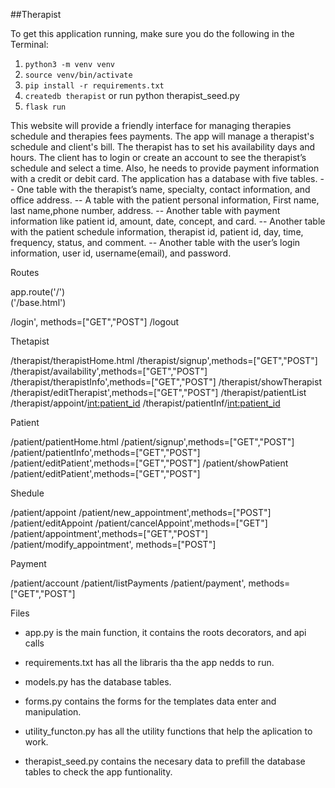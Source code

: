 ##Therapist

To get this application running, make sure you do the following in the Terminal:

1. `python3 -m venv venv`
2. `source venv/bin/activate`
3. `pip install -r requirements.txt`
4. `createdb therapist` or run python therapist_seed.py
5. `flask run`

This website will provide a friendly interface for managing therapies schedule and therapies fees payments.
The app will manage a therapist's schedule and client's bill. The therapist has to set his availability days and hours. The client has to login or create an account to see the therapist’s schedule and select a time. Also, he needs to provide payment information with a credit or debit card. 
The application has a database with five tables. 
-- One table with the therapist’s name, specialty, contact information, and office address. 
-- A table with the patient personal information, First name, last name,phone number, address.
-- Another table with payment information like patient id, amount, date, concept, and card. 
-- Another table with the patient schedule information, therapist id, patient id, day, time, frequency, status, and comment.
-- Another table with the user’s login information, user id, username(email), and password.



Routes

app.route('/')  
    ('/base.html')

/login', methods=["GET","POST"]
/logout


Thetapist

/therapist/therapistHome.html
/therapist/signup',methods=["GET","POST"]
/therapist/availability',methods=["GET","POST"]
/therapist/therapistInfo',methods=["GET","POST"]
/therapist/showTherapist
/therapist/editTherapist',methods=["GET","POST"]
/therapist/patientList
/therapist/appoint/<int:patient_id>
/therapist/patientInf/<int:patient_id>


Patient

/patient/patientHome.html
/patient/signup',methods=["GET","POST"]
/patient/patientInfo',methods=["GET","POST"]
/patient/editPatient',methods=["GET","POST"]
/patient/showPatient
/patient/editPatient',methods=["GET","POST"]


Shedule

/patient/appoint
/patient/new_appointment',methods=["POST"]
/patient/editAppoint
/patient/cancelAppoint',methods=["GET"]
/patient/appointment',methods=["GET","POST"]
/patient/modify_appointment', methods=["POST"]


Payment

/patient/account
/patient/listPayments
/patient/payment', methods=["GET","POST"]


Files

- app.py is the main function, it contains the roots decorators, and api calls 
- requirements.txt has all the libraris tha the app nedds to run.

- models.py has the database tables.

- forms.py contains the forms for the templates data enter and manipulation.

- utility_functon.py has all the utility functions that help the aplication to work.

- therapist_seed.py contains the necesary data to prefill the database tables to check the app funtionality.